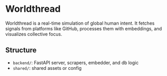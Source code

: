 # Worldthread

Worldthread is a real-time simulation of global human intent. It fetches signals from platforms like GitHub, processes them with embeddings, and visualizes collective focus.

## Structure

- `backend/`: FastAPI server, scrapers, embedder, and db logic
- `shared/`: shared assets or config
